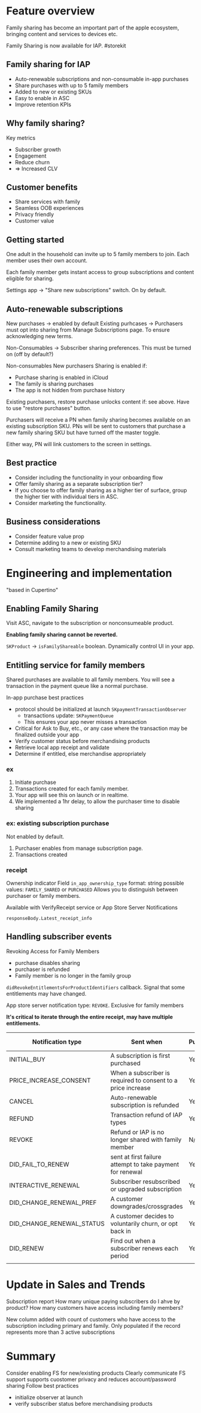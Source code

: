 # Feature overview
Family sharing has become an important part of the apple ecosystem, bringing content and services to devices etc.

Family Sharing is now available for IAP.  #storekit 

## Family sharing for IAP
* Auto-renewable subscriptions and non-consumable in-app purchases
* Share purchases with up to 5 family members
* Added to new or existing SKUs
* Easy to enable in ASC
* Improve retention KPIs

## Why family sharing?
Key metrics

* Subscriber growth
* Engagement
* Reduce churn
* => Increased CLV

## Customer benefits
* Share services with family
* Seamless OOB experiences
* Privacy friendly
* Customer value

## Getting started
One adult in the household can invite up to 5 family members to join.  Each member uses their own account.

Each family member gets instant access to group subscriptions and content eligible for sharing.

Settings app -> "Share new subscriptions" switch.  On by default.


## Auto-renewable subscriptions
New purchases -> enabled by default
Existing purhcases -> Purchasers must opt into sharing from Manage Subscriptions page.  To ensure acknowledging new terms.

Non-Consumables -> Subscriber sharing preferences.  This must be turned on (off by default?)

Non-consumables
New purchasers
Sharing is enabled if:
* Purchase sharing is enabled in iCloud
* The family is sharing purchases
* The app is not hidden from purchase history

Existing purchasers, restore purchase unlocks content if: see above.  Have to use "restore purchases" button.

Purchasers will receive a PN when family sharing becomes available on an existing subscription SKU.  PNs will be sent to customers that purchase a new family sharing SKU but have turned off the master toggle.

Either way, PN will link customers to the screen in settings.

## Best practice
* Consider including the functionality in your onboarding flow
* Offer family sharing as a separate subscription tier?
* If you choose to offer family sharing as a higher tier of surface, group the higher tier with individual tiers in ASC.
* Consider marketing the functionality.

## Business considerations
* Consider feature value prop
* Determine adding to a new or existing SKU
* Consult marketing teams to develop merchandising materials

# Engineering and implementation
"based in Cupertino"

## Enabling Family Sharing
Visit ASC, navigate to the subscription or nonconsumeable product.

**Enabling family sharing cannot be reverted.**

`SKProduct` -> `isFamilyShareable` boolean.
Dynamically control UI in your app.


## Entitling service for family members
Shared purchases are available to all family members.
You will see a transaction in the payment queue like a normal purchase.

In-app purchase best practices
* protocol should be initialized at launch `SKpaymentTransactionObserver`
	* transactions update: `SKPaymentQueue`
	* This ensures your app never misses a transaction
* Critical for Ask to Buy, etc., or any case where the transaction may be finalized outside your app
* Verify customer status before merchandising products
* Retrieve local app receipt and validate
* Determine if entitled, else merchandise appropriately


### ex
1.  Initiate purchase
2.  Transactions created for each family member.
3.  Your app will see this on launch or in realtime.
4.  We implemented a 1hr delay, to allow the purchaser time to disable sharing

### ex: existing subscription purchase

Not enabled by default.
1.  Purchaser enables from manage subscription page.
2.  Transactions created

### receipt
Ownership indicator
Field `in_app_ownership_type`
format: string
possible values: `FAMILY_SHARED` or `PURCHASED`
Allows you to distinguish between purchaser or family members.

Available with VerifyReceipt service or App Store Server Notifications

`responseBody.Latest_receipt_info`

## Handling subscriber events

Revoking Access for Family Members
* purchase disables sharing
* purchaser is refunded
* Family member is no longer in the family group


`didRevokeEntitlementsForProductIdentifiers` callback.  Signal that some entitlements may have changed.

App store server notification type: `REVOKE`.  Exclusive for family members

**It's critical to iterate through the entire receipt, may have multiple entitlements.**

 | Notification type         | Sent when                                                    | Purchaser | Family member |
|---------------------------|--------------------------------------------------------------|-----------|---------------|
| INITIAL_BUY               | A subscription is first purchased                            | Yes       | No            |
| PRICE_INCREASE_CONSENT    | When a subscriber is required to consent to a price increase | Yes       | N/A           |
| CANCEL                    | Auto-renewable subscription is refunded                      | Yes       | N/A           |
| REFUND                    | Transaction refund of IAP types                              | Yes       | N/A           |
| REVOKE                    | Refund or IAP is no longer shared with family member         | N/A       | Yes           |
| DID_FAIL_TO_RENEW         | sent at first failure attempt to take payment for renewal    | Yes       | Yes           |
| INTERACTIVE_RENEWAL       | Subscriber resubscribed or upgraded subscription             | Yes       | Later 2021    |
| DID_CHANGE_RENEWAL_PREF   | A customer downgrades/crossgrades                            | Yes       | Later 2021    |
| DID_CHANGE_RENEWAL_STATUS | A customer decides to voluntarily churn, or opt back in      | Yes       | Later 2021    |
| DID_RENEW                 | Find out when a subscriber renews each period                | Yes       | Later 2021    |
|                           |                                                              |           |               |

# Update in Sales and Trends
Subscription report
How many unique paying subscribers do I ahve by product?
How many customers have access including family members?

New column added with count of customers who have access to the subscription including primary and family.  Only populated if the record represents more than 3 active subscriptions

# Summary
Consider enabling FS for new/existing products
Clearly communicate FS support
supports cuostomer privacy and reduces account/password sharing
Follow best practices
* initialize observer at launch
* verify subscriber status before merchandising products
